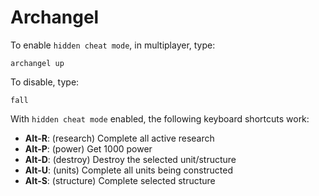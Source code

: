# Archangel

To enable `hidden cheat mode`, in multiplayer, type:
```
archangel up
```

To disable, type:
```
fall
```

With `hidden cheat mode` enabled, the following keyboard shortcuts work:

- **Alt-R**: (research) Complete all active research
- **Alt-P**: (power) Get 1000 power
- **Alt-D**: (destroy) Destroy the selected unit/structure
- **Alt-U**: (units) Complete all units being constructed
- **Alt-S**: (structure) Complete selected structure
